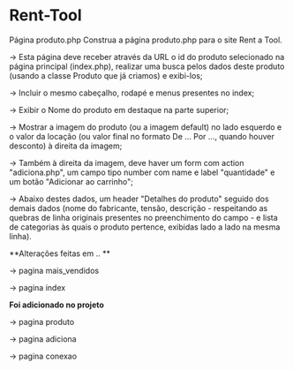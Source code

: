 # Rent-Tool

Página produto.php
Construa a página produto.php para o site Rent a Tool.

-> Esta página deve receber através da URL o id do produto selecionado na página principal (index.php), realizar uma busca pelos dados deste produto (usando a classe Produto que já criamos) e exibi-los;

-> Incluir o mesmo cabeçalho, rodapé e menus presentes no index;

-> Exibir o Nome do produto em destaque na parte superior;

-> Mostrar a imagem do produto (ou a imagem default) no lado esquerdo e o valor da locação (ou valor final no formato De ... Por ..., quando houver desconto) à direita da imagem;

-> Também à direita da imagem, deve haver um form com action "adiciona.php", um campo tipo number com name e label "quantidade" e um botão "Adicionar ao carrinho";

-> Abaixo destes dados, um header "Detalhes do produto" seguido dos demais dados (nome do fabricante, tensão, descrição - respeitando as quebras de linha originais presentes no preenchimento do campo - e lista de categorias às quais o produto pertence, exibidas lado a lado na mesma linha).


**Alterações feitas em .. **

-> pagina mais_vendidos

-> pagina index

**Foi adicionado no projeto**

-> pagina produto

-> pagina adiciona

-> pagina conexao
